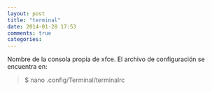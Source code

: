 ```yaml
---
layout: post
title: "terminal"
date: 2014-01-28 17:53
comments: true
categories: 
---
```

Nombre de la consola propia de xfce. El archivo de configuración se encuentra en:

>$ nano .config/Terminal/terminalrc

